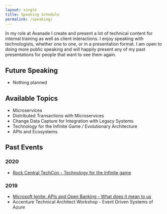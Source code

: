 ```yaml
---
layout: single
title: Speaking Schedule
permalink: /speaking/
---
```


In my role at Avanade I create and present a lot of technical content for internal training as well as client interactions. I enjoy speaking with technologists, whether one to one, or in a presentation format.
I am open to doing more public speaking and will happily present any of my past presentations for people that want to see them again.

## Future Speaking
- Nothing planned

## Available Topics
- Microservices
- Distributed Transactions with Microservices
- Change Data Capture for Integration with Legacy Systems
- Technology for the Infinite Game / Evolutionary Architecture
- APIs and Ecosystems

## Past Events

### 2020
- [Rock Central TechCon - Technology for the Infinite game](https://www.youtube.com/watch?v=HncYYzmTM3c)
  
### 2019
- [Microsoft Ignite: APIs and Open Banking - What does it mean to us](https://myignite.techcommunity.microsoft.com/sessions/83969)
- Accenture Technical Architect Workshop - Event Driven Systems of Azure

